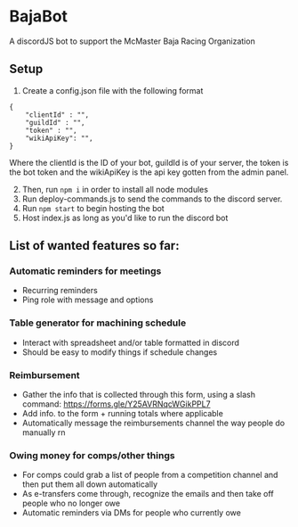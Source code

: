 # BajaBot
A discordJS bot to support the McMaster Baja Racing Organization

## Setup
1. Create a config.json file with the following format
```
{
    "clientId" : "",
    "guildId" : "",
    "token" : "",
    "wikiApiKey": "",
}
```
Where the clientId is the ID of your bot, guildId is of your server, the token is the bot token and the wikiApiKey is the api key gotten from the admin panel.

2. Then, run `npm i` in order to install all node modules
3. Run deploy-commands.js to send the commands to the discord server.
4. Run `npm start` to begin hosting the bot
4. Host index.js as long as you'd like to run the discord bot


## List of wanted features so far:
### Automatic reminders for meetings 
- Recurring reminders
- Ping role with message and options
### Table generator for machining schedule
- Interact with spreadsheet and/or table formatted in discord
- Should be easy to modify things if schedule changes
### Reimbursement
- Gather the info that is collected through this form, using a slash command: https://forms.gle/Y25AVRNqcWGikPPL7
- Add info. to the form + running totals where applicable
- Automatically message the reimbursements channel the way people do manually rn
### Owing money for comps/other things
- For comps could grab a list of people from a competition channel and then put them all down automatically
- As e-transfers come through, recognize the emails and then take off people who no longer owe
- Automatic reminders via DMs for people who currently owe
